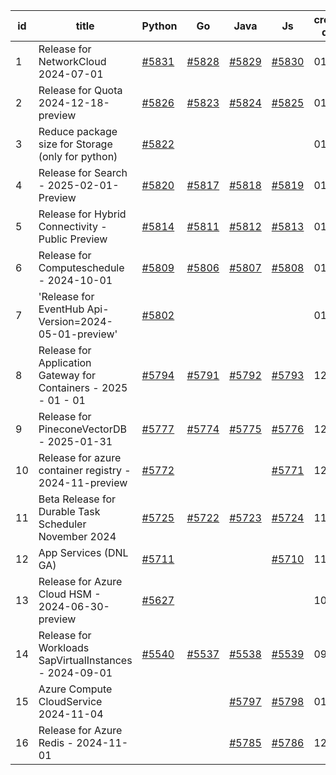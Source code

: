 | id | title | Python | Go | Java | Js | created date | target date | status |
| ------ | ------ | ------ | ------ | ------ | ------ | ------ | ------ | :-----: |
| 1 | Release for NetworkCloud 2024-07-01  | [#5831](https://github.com/Azure/sdk-release-request/issues/5831)  | [#5828](https://github.com/Azure/sdk-release-request/issues/5828)  | [#5829](https://github.com/Azure/sdk-release-request/issues/5829)  | [#5830](https://github.com/Azure/sdk-release-request/issues/5830)  | 01-15 | 02-28 |  |
| 2 | Release for Quota 2024-12-18-preview  | [#5826](https://github.com/Azure/sdk-release-request/issues/5826)  | [#5823](https://github.com/Azure/sdk-release-request/issues/5823)  | [#5824](https://github.com/Azure/sdk-release-request/issues/5824)  | [#5825](https://github.com/Azure/sdk-release-request/issues/5825)  | 01-15 | 01-24 | Hold on by JS/Java/Python/ |
| 3 | Reduce package size for Storage (only for python)  | [#5822](https://github.com/Azure/sdk-release-request/issues/5822)  |  |  |  | 01-15 | fail to get. |  |
| 4 | Release for Search - 2025-02-01-Preview  | [#5820](https://github.com/Azure/sdk-release-request/issues/5820)  | [#5817](https://github.com/Azure/sdk-release-request/issues/5817)  | [#5818](https://github.com/Azure/sdk-release-request/issues/5818)  | [#5819](https://github.com/Azure/sdk-release-request/issues/5819)  | 01-13 | 02-28 |  |
| 5 | Release for Hybrid Connectivity - Public Preview  | [#5814](https://github.com/Azure/sdk-release-request/issues/5814)  | [#5811](https://github.com/Azure/sdk-release-request/issues/5811)  | [#5812](https://github.com/Azure/sdk-release-request/issues/5812)  | [#5813](https://github.com/Azure/sdk-release-request/issues/5813)  | 01-10 | 01-24 | Hold on by JS/Java/Go/Python/ |
| 6 | Release for Computeschedule - 2024-10-01  | [#5809](https://github.com/Azure/sdk-release-request/issues/5809)  | [#5806](https://github.com/Azure/sdk-release-request/issues/5806)  | [#5807](https://github.com/Azure/sdk-release-request/issues/5807)  | [#5808](https://github.com/Azure/sdk-release-request/issues/5808)  | 01-09 | 01-24 | Hold on by JS/Java/ |
| 7 | 'Release for EventHub Api-Version=2024-05-01-preview'  | [#5802](https://github.com/Azure/sdk-release-request/issues/5802)  |  |  |  | 01-08 | 01-30 |  |
| 8 | Release for Application Gateway for Containers - 2025 - 01 - 01  | [#5794](https://github.com/Azure/sdk-release-request/issues/5794)  | [#5791](https://github.com/Azure/sdk-release-request/issues/5791)  | [#5792](https://github.com/Azure/sdk-release-request/issues/5792)  | [#5793](https://github.com/Azure/sdk-release-request/issues/5793)  | 12-26 | 01-24 | Hold on by JS/Java/Python/ |
| 9 | Release for PineconeVectorDB - 2025-01-31  | [#5777](https://github.com/Azure/sdk-release-request/issues/5777)  | [#5774](https://github.com/Azure/sdk-release-request/issues/5774)  | [#5775](https://github.com/Azure/sdk-release-request/issues/5775)  | [#5776](https://github.com/Azure/sdk-release-request/issues/5776)  | 12-11 | 01-24 | Hold on by Java/Python/ |
| 10 | Release for azure container registry - 2024-11-preview  | [#5772](https://github.com/Azure/sdk-release-request/issues/5772)  |  |  | [#5771](https://github.com/Azure/sdk-release-request/issues/5771)  | 12-09 | 01-25 | Hold on by JS/Python/ |
| 11 | Beta Release for Durable Task Scheduler November 2024  | [#5725](https://github.com/Azure/sdk-release-request/issues/5725)  | [#5722](https://github.com/Azure/sdk-release-request/issues/5722)  | [#5723](https://github.com/Azure/sdk-release-request/issues/5723)  | [#5724](https://github.com/Azure/sdk-release-request/issues/5724)  | 11-15 | 02-21 |  |
| 12 | App Services (DNL GA)  | [#5711](https://github.com/Azure/sdk-release-request/issues/5711)  |  |  | [#5710](https://github.com/Azure/sdk-release-request/issues/5710)  | 11-11 | 01-25 | Hold on by JS/Python/ |
| 13 | Release for Azure Cloud HSM - 2024-06-30-preview  | [#5627](https://github.com/Azure/sdk-release-request/issues/5627)  |  |  |  | 10-22 | 12-27 | Hold on by Python/ |
| 14 | Release for Workloads SapVirtualInstances - 2024-09-01  | [#5540](https://github.com/Azure/sdk-release-request/issues/5540)  | [#5537](https://github.com/Azure/sdk-release-request/issues/5537)  | [#5538](https://github.com/Azure/sdk-release-request/issues/5538)  | [#5539](https://github.com/Azure/sdk-release-request/issues/5539)  | 09-27 | 01-25 | Hold on by JS/Java/Go/Python/ |
| 15 | Azure Compute CloudService 2024-11-04   |  |  | [#5797](https://github.com/Azure/sdk-release-request/issues/5797)  | [#5798](https://github.com/Azure/sdk-release-request/issues/5798)  | 01-06 | 01-24 |  |
| 16 | Release for Azure Redis - 2024-11-01  |  |  | [#5785](https://github.com/Azure/sdk-release-request/issues/5785)  | [#5786](https://github.com/Azure/sdk-release-request/issues/5786)  | 12-16 | 01-23 |  |
